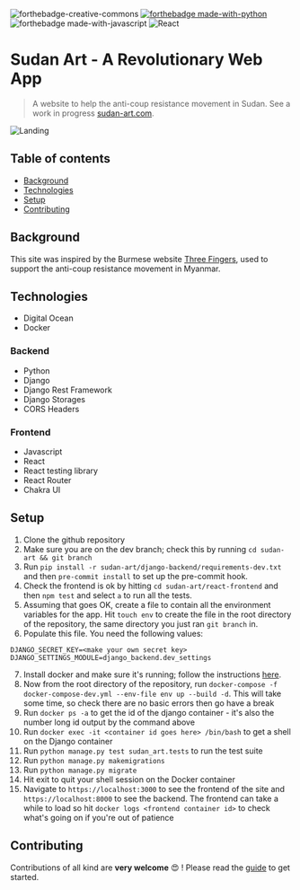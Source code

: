 ![forthebadge-creative-commons](https://forthebadge.com/images/badges/cc-0.svg)
[![forthebadge made-with-python](http://ForTheBadge.com/images/badges/made-with-python.svg)](https://www.python.org/)
![forthebadge made-with-javascript](https://forthebadge.com/images/badges/made-with-javascript.svg)
![React](https://img.shields.io/badge/react-%2320232a.svg?style=for-the-badge&logo=react&logoColor=%2361DAFB)

# Sudan Art - A Revolutionary Web App

> A website to help the anti-coup resistance movement in Sudan. See a work in progress
> [sudan-art.com](https://www.sudan-art.com).

![Landing](.img/landing.png)

## Table of contents

- [Background](#background)
- [Technologies](#technologies)
- [Setup](#setup)
- [Contributing](#contributing)

## Background

This site was inspired by the Burmese website [Three Fingers](https://threefingers.org), used to support
the anti-coup resistance movement in Myanmar.

## Technologies

- Digital Ocean
- Docker

### Backend

- Python
- Django
- Django Rest Framework
- Django Storages
- CORS Headers

### Frontend

- Javascript
- React
- React testing library
- React Router
- Chakra UI

## Setup

1. Clone the github repository
2. Make sure you are on the dev branch; check this by running `cd sudan-art && git branch`
3. Run `pip install -r sudan-art/django-backend/requirements-dev.txt` and then `pre-commit install` to set up the
pre-commit hook.
4. Check the frontend is ok by hitting `cd sudan-art/react-frontend` and then `npm test` and select `a` to run all the tests.
5. Assuming that goes OK, create a file to contain all the environment variables for the app. Hit `touch env` to create the file
   in the root directory of the repository, the same directory you just ran `git branch` in.
6. Populate this file. You need the following values:

```
DJANGO_SECRET_KEY=<make your own secret key>
DJANGO_SETTINGS_MODULE=django_backend.dev_settings
```

7. Install docker and make sure it's running; follow the instructions [here](https://docs.docker.com/engine/install/).
8. Now from the root directory of the repository, run `docker-compose -f docker-compose-dev.yml --env-file env up --build -d`.
   This will take some time, so check there are no basic errors then go have a break
9. Run `docker ps -a` to get the id of the django container - it's also the number long id output by the command
   above
10. Run `docker exec -it <container id goes here> /bin/bash` to get a shell on the Django container
11. Run `python manage.py test sudan_art.tests` to run the test suite
12. Run `python manage.py makemigrations`
13. Run `python manage.py migrate`
14. Hit exit to quit your shell session on the Docker container
15. Navigate to `https://localhost:3000` to see the frontend of the site and `https://localhost:8000`
    to see the backend. The frontend can take a while to load so hit `docker logs <frontend container id>` to
    check what's going on if you're out of patience

## Contributing

Contributions of all kind are **very welcome** :heart_eyes: ! Please read the [guide](https://github.com/osintalex/sudan-art/blob/dev/CONTRIBUTING.MD)
to get started.
